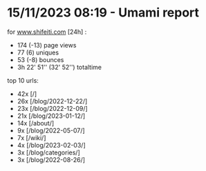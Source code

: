 # 15/11/2023 08:19 - Umami report
for www.shifeiti.com [24h] :

 - 174 (-13) page views
 - 77 (6) uniques
 - 53 (-8) bounces
 - 3h 22' 51'' (32' 52'') totaltime


top 10 urls:
 - 42x [/]
 - 26x [/blog/2022-12-22/]
 - 23x [/blog/2022-12-09/]
 - 21x [/blog/2023-01-12/]
 - 14x [/about/]
 - 9x [/blog/2022-05-07/]
 - 7x [/wiki/]
 - 4x [/blog/2023-02-03/]
 - 3x [/blog/categories/]
 - 3x [/blog/2022-08-26/]


